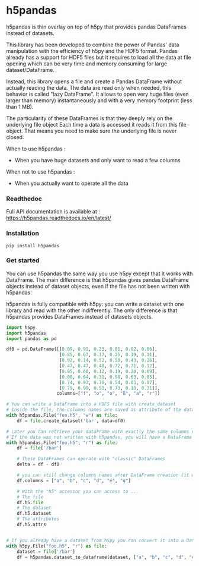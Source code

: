 # h5pandas
h5pandas is thin overlay on top of h5py that provides pandas DataFrames instead of datasets.

This library has been developed to combine the power of Pandas' data manipulation with the efficiency of h5py and the HDF5 format.
Pandas already has a support for HDF5 files but it requires to load all the data at
file opening which can be very time and memory consuming for large dataset/DataFrame.

Instead, this library opens a file and create a Pandas DataFrame without actually reading the data.
The data are read only when needed, this behavior is called "lazy DataFrame".
It allows to open very huge files (even larger than memory) instantaneously and with a very memory footprint (less than 1 MB).

The particularity of these DataFrames is that they deeply rely on the underlying file object
Each time a data is accessed it reads it from this file object.
That means you need to make sure the underlying file is never closed.

When to use h5pandas : 
- When you have huge datasets and only want to read a few columns

When not to use h5pandas : 
- When you actually want to operate all the data

### Readthedoc
Full API documentation is available at  : https://h5pandas.readthedocs.io/en/latest/

### Installation
```
pip install h5pandas
```

### Get started

You can use h5pandas the same way you use h5py except that it works with DataFrame.
The main difference is that h5pandas gives pandas DataFrame objects instead of dataset objects, even if the file has not been written with h5pandas.

h5pandas is fully compatible with h5py: you can write a dataset with one library and read with the other indifferently.
The only difference is that h5pandas provides DataFrames instead of datasets objects.
```Python
import h5py
import h5pandas
import pandas as pd

df0 = pd.DataFrame([[0.09, 0.91, 0.23, 0.01, 0.02, 0.06],
                    [0.85, 0.67, 0.17, 0.25, 0.19, 0.11],
                    [0.92, 0.14, 0.52, 0.50, 0.43, 0.26],
                    [0.47, 0.47, 0.48, 0.72, 0.71, 0.12],
                    [0.05, 0.60, 0.12, 0.19, 0.20, 0.69],
                    [0.08, 0.64, 0.31, 0.98, 0.63, 0.05],
                    [0.74, 0.93, 0.76, 0.54, 0.03, 0.07],
                    [0.79, 0.98, 0.51, 0.73, 0.13, 0.31]],
                   columns=["f", "o", "o", "ß", "a", "r"])

# You can write a DataFrame into a HDF5 file with create_dataset
# Inside the file, the columns names are saved as attribute of the dataset.
with h5pandas.File("foo.h5", "w") as file:
    df = file.create_dataset('bar', data=df0)

# Later you can retrieve your dataFrame with exactly the same columns names (instead of having datasets with h5py).
# If the data was not written with h5pandas, you will have a DataFrame but with no names
with h5pandas.File("foo.h5", "r") as file:
    df = file['/bar']

    # These DataFrames can operate with "classic" DataFrames
    delta = df - df0

    # you can still change columns names after DataFrame creation (it won't change them on the disk).
    df.columns = ["a", "b", "c", "d", "é", "g"]

    # With the "h5" accessor you can access to ...
    # The file
    df.h5.file
    # The dataset
    df.h5.dataset
    # The attributes
    df.h5.attrs


# If you already have a dataset from h5py you can convert it into a DataFrame with dataset_to_dataframe
with h5py.File("foo.h5", "r") as file:
    dataset = file['/bar']
    df = h5pandas.dataset_to_dataframe(dataset, ["a", "b", "c", "d", "e", "g"])
```
